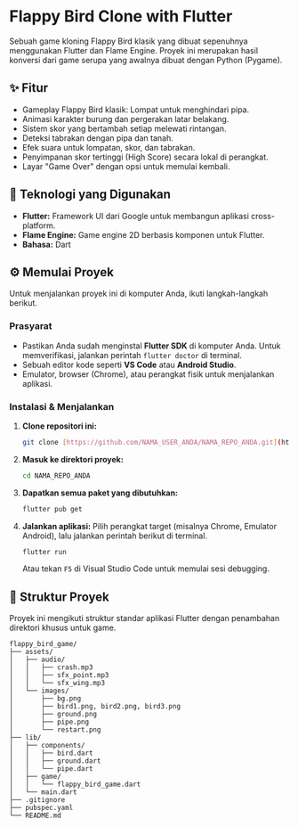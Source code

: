 # Flappy Bird Clone with Flutter

Sebuah game kloning Flappy Bird klasik yang dibuat sepenuhnya menggunakan Flutter dan Flame Engine. Proyek ini merupakan hasil konversi dari game serupa yang awalnya dibuat dengan Python (Pygame).

## ✨ Fitur

-   Gameplay Flappy Bird klasik: Lompat untuk menghindari pipa.
-   Animasi karakter burung dan pergerakan latar belakang.
-   Sistem skor yang bertambah setiap melewati rintangan.
-   Deteksi tabrakan dengan pipa dan tanah.
-   Efek suara untuk lompatan, skor, dan tabrakan.
-   Penyimpanan skor tertinggi (High Score) secara lokal di perangkat.
-   Layar "Game Over" dengan opsi untuk memulai kembali.

## 🚀 Teknologi yang Digunakan

-   **Flutter:** Framework UI dari Google untuk membangun aplikasi cross-platform.
-   **Flame Engine:** Game engine 2D berbasis komponen untuk Flutter.
-   **Bahasa:** Dart

## ⚙️ Memulai Proyek

Untuk menjalankan proyek ini di komputer Anda, ikuti langkah-langkah berikut.

### Prasyarat

-   Pastikan Anda sudah menginstal **Flutter SDK** di komputer Anda. Untuk memverifikasi, jalankan perintah `flutter doctor` di terminal.
-   Sebuah editor kode seperti **VS Code** atau **Android Studio**.
-   Emulator, browser (Chrome), atau perangkat fisik untuk menjalankan aplikasi.

### Instalasi & Menjalankan

1.  **Clone repositori ini:**
    ```bash
    git clone [https://github.com/NAMA_USER_ANDA/NAMA_REPO_ANDA.git](https://github.com/NAMA_USER_ANDA/NAMA_REPO_ANDA.git)
    ```

2.  **Masuk ke direktori proyek:**
    ```bash
    cd NAMA_REPO_ANDA
    ```

3.  **Dapatkan semua paket yang dibutuhkan:**
    ```bash
    flutter pub get
    ```

4.  **Jalankan aplikasi:**
    Pilih perangkat target (misalnya Chrome, Emulator Android), lalu jalankan perintah berikut di terminal.
    ```bash
    flutter run
    ```
    Atau tekan `F5` di Visual Studio Code untuk memulai sesi debugging.

## 📂 Struktur Proyek

Proyek ini mengikuti struktur standar aplikasi Flutter dengan penambahan direktori khusus untuk game.

```
flappy_bird_game/
├── assets/
│   ├── audio/
│   │   ├── crash.mp3
│   │   ├── sfx_point.mp3
│   │   └── sfx_wing.mp3
│   └── images/
│       ├── bg.png
│       ├── bird1.png, bird2.png, bird3.png
│       ├── ground.png
│       ├── pipe.png
│       └── restart.png
├── lib/
│   ├── components/
│   │   ├── bird.dart
│   │   ├── ground.dart
│   │   └── pipe.dart
│   ├── game/
│   │   └── flappy_bird_game.dart
│   └── main.dart
├── .gitignore
├── pubspec.yaml
└── README.md
```
